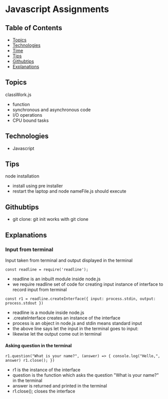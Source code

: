 # Javascript Assignments

## Table of Contents

- [Topics](#Topics)
- [Technologies](#technologies)
- [Time](#time)
- [Tips](#tips)
- [Githubtips](#githubtips)
- [Explanations](#explanations)

## Topics 
classWork.js
- function 
- synchronous and asynchronous code
- I/O operations
- CPU bound tasks   

## Technologies 
- Javascript

## Tips
node installation
- install using pre installer
- restart the laptop and node nameFile.js should execute

## Githubtips
- git clone: git init works with git clone

## Explanations
### Input from terminal
Input taken from terminal and output displayed in the terminal

`const readline = require('readline');
`
- readline is an inbuilt module inside node.js
- we require readline set of code for creating input instance of interface to record input from terminal

`
const r1 = readline.createInterface({
    input: process.stdin,
    output: process.stdout
})
`
- readline is a module inside node.js 
- .createInterface creates an instance of the interface
- process is an object in node.js and stdin means standard input
- the above line says let the input in the terminal goes to input:
- likewise let the output come out in terminal
#### Asking question in the terminal
`
r1.question("What is your name?", (answer) => {
    console.log("Hello,", answer)
    r1.close();
})
`
- r1 is the instance of the interface
- question is the function which asks the question "What is your name?" in the terminal
- answer is returned and printed in the terminal
- r1.close(); closes the interface

